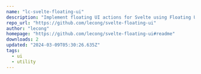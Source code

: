 ```yaml
---
name: "lc-svelte-floating-ui"
description: "Implement floating UI actions for Svelte using Floating UI."
repo_url: "https://github.com/lecong/svelte-floating-ui"
author: "lecong"
homepage: "https://github.com/lecong/svelte-floating-ui#readme"
downloads: 2
updated: "2024-03-09T05:30:26.635Z"
tags: 
  - ui
  - utility
---
```

